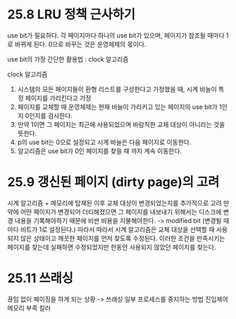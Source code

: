 # 25.8 LRU 정책 근사하기
use bit가 필요하다.
각 페이지마다 하나의 use bit가 있으며, 페이지가 참조될 때마다 1로 바뀌게 된다.
0으로 바꾸는 것은 운영체제의 몫이다.

use bit의 가장 간단한 활용법 : clock 알고리즘

clock 알고리즘
1. 시스템의 모든 페이지들이 환형 리스트를 구성한다고 가정했을 때, 시계 바늘이 특정 페이지를 가리킨다고 가정
2. 페이지를 교체할 때 운영체제는 현재 바늘이 가리키고 있는 페이지의 use bit가 1인지 0인지를 검사한다.
3. 만약 1이면 그 페이지는 최근에 사용되었으며 바람직한 교체 대상이 아니라는 것을 뜻한다.
4. p의 use bit는 0으로 설정되고 시계 바늘은 다음 페이지로 이동한다.
5. 알고리즘은 use bit가 0인 페이지를 찾을 때 까지 계속 이동한다.

# 25.9 갱신된 페이지 (dirty page)의 고려
시계 알고리즘 + 메모리에 탑재된 이후 교체 대상이 변경되었는지를 추가적으로 고려
만약에 어떤 페이지가 변경되어 더티해졌으면 그 페이지를 내보내기 위해서는 디스크에 변경 내용을 기록해야하기 때문에 비싼 비용을 지불해야한다.
-> modified bit (변경될 때 마다 비트가 1로 설정된다.)
따라서 따라서 시계 알고리즘은 교체 대상을 선택할 때 사용되지 않은 상태이고 깨끗한 페이지를 먼저 찾도록 수정된다.
이러한 조건을 만족시키는 페이지를 찾는데 실패하면 수정되었지만 한동안 사용되지 않았던 페이지를 찾는다.

# 25.11 쓰래싱
끊임 없이 페이징을 하게 되는 상황 -> 쓰래싱
일부 프로세스를 중지하는 방법
진입제어
메모리 부족 킬러
